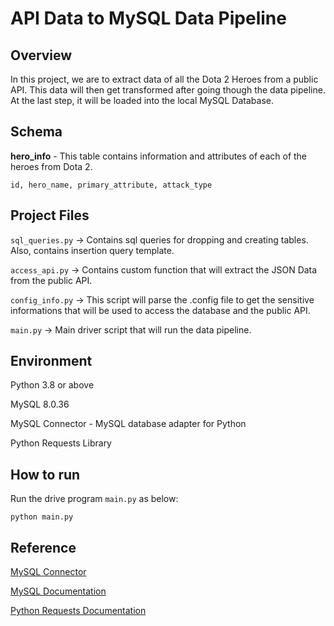 # API Data to MySQL Data Pipeline

## **Overview**

In this project, we are to extract data of all the Dota 2 Heroes from a public API. This data will then get transformed after going though the data pipeline. At the last step, it will be loaded into the local MySQL Database.

## Schema

**hero_info** - This table contains information and attributes of each of the heroes from Dota 2.

```
id, hero_name, primary_attribute, attack_type
```

## Project Files

```sql_queries.py``` -> Contains sql queries for dropping and creating tables. Also, contains insertion query template.

```access_api.py``` -> Contains custom function that will extract the JSON Data from the public API.

```config_info.py``` -> This script will parse the .config file to get the sensitive informations that will be used to access the database and the public API.

```main.py``` -> Main driver script that will run the data pipeline.

## Environment 
Python 3.8 or above

MySQL 8.0.36

MySQL Connector - MySQL database adapter for Python

Python Requests Library


## How to run

Run the drive program ```main.py``` as below:
```
python main.py
``` 


## Reference
[MySQL Connector](https://dev.mysql.com/doc/connector-python/en/)

[MySQL Documentation](https://dev.mysql.com/doc/)

[Python Requests Documentation](https://requests.readthedocs.io/en/latest/)

